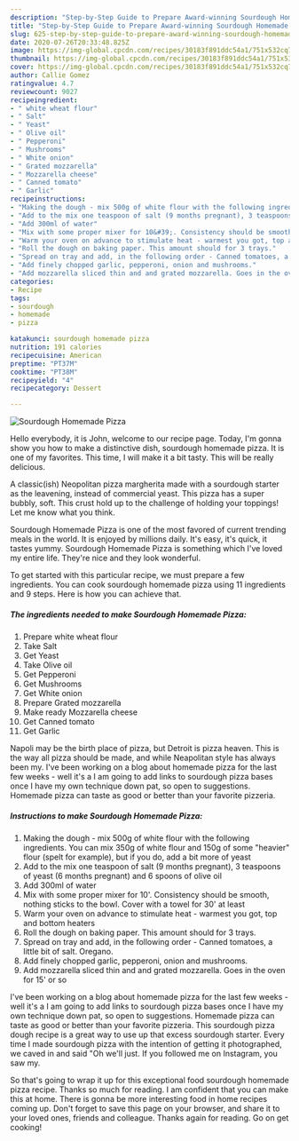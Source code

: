 ```yaml
---
description: "Step-by-Step Guide to Prepare Award-winning Sourdough Homemade Pizza"
title: "Step-by-Step Guide to Prepare Award-winning Sourdough Homemade Pizza"
slug: 625-step-by-step-guide-to-prepare-award-winning-sourdough-homemade-pizza
date: 2020-07-26T20:33:48.825Z
image: https://img-global.cpcdn.com/recipes/30183f891ddc54a1/751x532cq70/sourdough-homemade-pizza-recipe-main-photo.jpg
thumbnail: https://img-global.cpcdn.com/recipes/30183f891ddc54a1/751x532cq70/sourdough-homemade-pizza-recipe-main-photo.jpg
cover: https://img-global.cpcdn.com/recipes/30183f891ddc54a1/751x532cq70/sourdough-homemade-pizza-recipe-main-photo.jpg
author: Callie Gomez
ratingvalue: 4.7
reviewcount: 9027
recipeingredient:
- " white wheat flour"
- " Salt"
- " Yeast"
- " Olive oil"
- " Pepperoni"
- " Mushrooms"
- " White onion"
- " Grated mozzarella"
- " Mozzarella cheese"
- " Canned tomato"
- " Garlic"
recipeinstructions:
- "Making the dough - mix 500g of white flour with the following ingredients. You can mix 350g of white flour and 150g of some &#34;heavier&#34; flour (spelt for example), but if you do, add a bit more of yeast"
- "Add to the mix one teaspoon of salt (9 months pregnant), 3 teaspoons of yeast (6 months pregnant) and 6 spoons of olive oil"
- "Add 300ml of water"
- "Mix with some proper mixer for 10&#39;. Consistency should be smooth, nothing sticks to the bowl. Cover with a towel for 30&#39; at least"
- "Warm your oven on advance to stimulate heat - warmest you got, top and bottom heaters"
- "Roll the dough on baking paper. This amount should for 3 trays."
- "Spread on tray and add, in the following order - Canned tomatoes, a little bit of salt. Oregano."
- "Add finely chopped garlic, pepperoni, onion and mushrooms."
- "Add mozzarella sliced thin and and grated mozzarella. Goes in the oven for 15&#39; or so"
categories:
- Recipe
tags:
- sourdough
- homemade
- pizza

katakunci: sourdough homemade pizza 
nutrition: 191 calories
recipecuisine: American
preptime: "PT37M"
cooktime: "PT38M"
recipeyield: "4"
recipecategory: Dessert

---
```



![Sourdough Homemade Pizza](https://img-global.cpcdn.com/recipes/30183f891ddc54a1/751x532cq70/sourdough-homemade-pizza-recipe-main-photo.jpg)

Hello everybody, it is John, welcome to our recipe page. Today, I'm gonna show you how to make a distinctive dish, sourdough homemade pizza. It is one of my favorites. This time, I will make it a bit tasty. This will be really delicious.

A classic(ish) Neopolitan pizza margherita made with a sourdough starter as the leavening, instead of commercial yeast. This pizza has a super bubbly, soft. This crust hold up to the challenge of holding your toppings! Let me know what you think.

Sourdough Homemade Pizza is one of the most favored of current trending meals in the world. It is enjoyed by millions daily. It's easy, it's quick, it tastes yummy. Sourdough Homemade Pizza is something which I've loved my entire life. They're nice and they look wonderful.


To get started with this particular recipe, we must prepare a few ingredients. You can cook sourdough homemade pizza using 11 ingredients and 9 steps. Here is how you can achieve that.

<!--inarticleads1-->

##### The ingredients needed to make Sourdough Homemade Pizza:

1. Prepare  white wheat flour
1. Take  Salt
1. Get  Yeast
1. Take  Olive oil
1. Get  Pepperoni
1. Get  Mushrooms
1. Get  White onion
1. Prepare  Grated mozzarella
1. Make ready  Mozzarella cheese
1. Get  Canned tomato
1. Get  Garlic


Napoli may be the birth place of pizza, but Detroit is pizza heaven. This is the way all pizza should be made, and while Neapolitan style has always been my. I&#39;ve been working on a blog about homemade pizza for the last few weeks - well it&#39;s a I am going to add links to sourdough pizza bases once I have my own technique down pat, so open to suggestions. Homemade pizza can taste as good or better than your favorite pizzeria. 

<!--inarticleads2-->

##### Instructions to make Sourdough Homemade Pizza:

1. Making the dough - mix 500g of white flour with the following ingredients. You can mix 350g of white flour and 150g of some &#34;heavier&#34; flour (spelt for example), but if you do, add a bit more of yeast
1. Add to the mix one teaspoon of salt (9 months pregnant), 3 teaspoons of yeast (6 months pregnant) and 6 spoons of olive oil
1. Add 300ml of water
1. Mix with some proper mixer for 10&#39;. Consistency should be smooth, nothing sticks to the bowl. Cover with a towel for 30&#39; at least
1. Warm your oven on advance to stimulate heat - warmest you got, top and bottom heaters
1. Roll the dough on baking paper. This amount should for 3 trays.
1. Spread on tray and add, in the following order - Canned tomatoes, a little bit of salt. Oregano.
1. Add finely chopped garlic, pepperoni, onion and mushrooms.
1. Add mozzarella sliced thin and and grated mozzarella. Goes in the oven for 15&#39; or so


I&#39;ve been working on a blog about homemade pizza for the last few weeks - well it&#39;s a I am going to add links to sourdough pizza bases once I have my own technique down pat, so open to suggestions. Homemade pizza can taste as good or better than your favorite pizzeria. This sourdough pizza dough recipe is a great way to use up that excess sourdough starter. Every time I made sourdough pizza with the intention of getting it photographed, we caved in and said &#34;Oh we&#39;ll just. If you followed me on Instagram, you saw my. 

So that's going to wrap it up for this exceptional food sourdough homemade pizza recipe. Thanks so much for reading. I am confident that you can make this at home. There is gonna be more interesting food in home recipes coming up. Don't forget to save this page on your browser, and share it to your loved ones, friends and colleague. Thanks again for reading. Go on get cooking!
